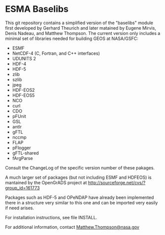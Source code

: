 # ESMA Baselibs

This git repository contains a simplified version of the "baselibs"
module first developed by Gerhard Theurich and later matained by Eugene
Mirvis, Denis Nadeau, and Matthew Thompson. The current version only
includes a minimal set of libraries needed for building GEOS at
NASA/GSFC:

* ESMF
* NetCDF-4 (C, Fortran, and C++ interfaces)
* UDUNITS 2
* HDF-4
* HDF-5
* zlib
* szlib
* jpeg
* HDF-EOS2
* HDF-EOS5
* NCO
* curl
* CDO
* pFUnit
* GSL
* antlr
* gFTL
* nccmp
* FLAP
* pFlogger
* gFTL-shared
* fArgParse

Consult the ChangeLog of the specific version number of these pakages.

A much larger set of packages (but not including ESMF and HDFEOS) is
mantained by the OpenGrADS project at http://sourceforge.net/cvs/?group_id=161773 

Packages such as HDF-5 and OPeNDAP have already been implemented
there in a structure very similar to this one and can be imported very
easily if need arises.

For installation instructions, see file INSTALL.
 
For additional information, contact Matthew.Thompson@nasa.gov


